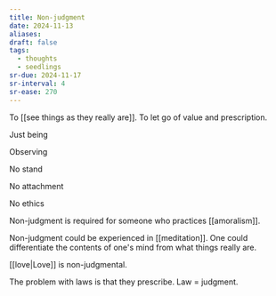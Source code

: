 ```yaml
---
title: Non-judgment
date: 2024-11-13
aliases: 
draft: false
tags:
  - thoughts
  - seedlings
sr-due: 2024-11-17
sr-interval: 4
sr-ease: 270
---
```

To [[see things as they really are]]. To let go of value and prescription.

Just being

Observing

No stand

No attachment

No ethics

Non-judgment is required for someone who practices [[amoralism]].

Non-judgment could be experienced in [[meditation]]. One could differentiate the contents of one's mind from what things really are.

[[love|Love]] is non-judgmental.

The problem with laws is that they prescribe. Law = judgment.